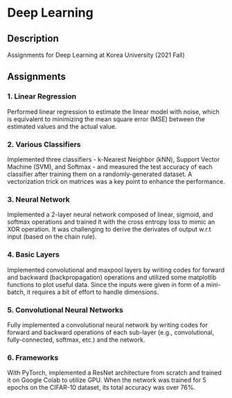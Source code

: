 # Deep Learning

## Description

Assignments for Deep Learning at Korea University (2021 Fall)

## Assignments

### 1. Linear Regression

Performed linear regression to estimate the linear model with noise, which is equivalent to minimizing the mean square error (MSE) between the estimated values and the actual value.

### 2. Various Classifiers

Implemented three classifiers - k-Nearest Neighbor (kNN), Support Vector Machine (SVM), and Softmax - and measured the test accuracy of each classifier after training them on a randomly-generated dataset. A vectorization trick on matrices was a key point to enhance the performance.

### 3. Neural Network

Implemented a 2-layer neural network composed of linear, sigmoid, and softmax operations and trained it with the cross entropy loss to mimic an XOR operation. It was challenging to derive the derivates of output w.r.t input (based on the chain rule). 

### 4. Basic Layers

Implemented convolutional and maxpool layers by writing codes for forward and backward (backpropagation) operations and utilized some matplotlib functions to plot useful data. Since the inputs were given in form of a mini-batch, it requires a bit of effort to handle dimensions.

### 5. Convolutional Neural Networks

Fully implemented a convolutional neural network by writing codes for forward and backward operations of each sub-layer (e.g., convolutional, fully-connected, softmax, etc.) and the network.

### 6. Frameworks

With PyTorch, implemented a ResNet architecture from scratch and trained it on Google Colab to utilize GPU. When the network was trained for 5 epochs on the CIFAR-10 dataset, its total accuracy was over 76%.
